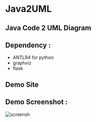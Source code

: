 # Java2UML

<h2>Java Code 2 UML Diagram</h2>

<h2>Dependency : </h2>

<ul>
    <li>ANTLR4 for python</li>
    <li>graphviz</li>
    <li>flask</li>
</ul>

<h2>Demo Site</h2>

<h2>Demo Screenshot : </h2>

![screensh](./result.gif)
